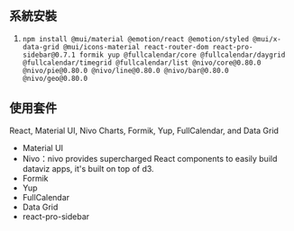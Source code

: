## 系統安裝

1. `npm install @mui/material @emotion/react @emotion/styled @mui/x-data-grid @mui/icons-material react-router-dom react-pro-sidebar@0.7.1 formik yup @fullcalendar/core @fullcalendar/daygrid @fullcalendar/timegrid @fullcalendar/list @nivo/core@0.80.0 @nivo/pie@0.80.0 @nivo/line@0.80.0 @nivo/bar@0.80.0 @nivo/geo@0.80.0`

## 使用套件

React, Material UI, Nivo Charts, Formik, Yup, FullCalendar, and Data Grid

- Material UI
- Nivo：nivo provides supercharged React components to easily build dataviz apps, it's built on top of d3.
- Formik
- Yup
- FullCalendar
- Data Grid
- react-pro-sidebar
